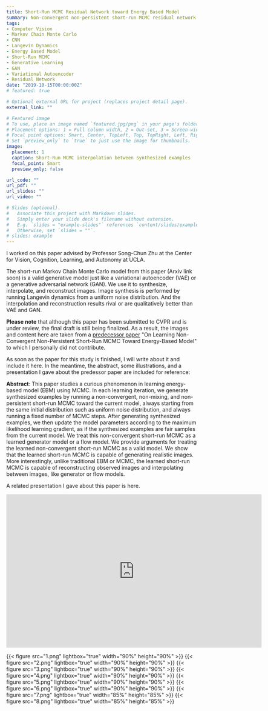 ```yaml
---
title: Short-Run MCMC Residual Network toward Energy Based Model
summary: Non-convergent non-persistent short-run MCMC residual network beats VAE and GAN for image synthesis, interpolation, and reconstruction
tags:
- Computer Vision
- Markov Chain Monte Carlo
- CNN
- Langevin Dynamics
- Energy Based Model
- Short-Run MCMC
- Generative Learning
- GAN
- Variational Autoencoder
- Residual Network
date: "2019-10-15T00:00:00Z"
# featured: true

# Optional external URL for project (replaces project detail page).
external_link: ""

# Featured image
# To use, place an image named `featured.jpg/png` in your page's folder.
# Placement options: 1 = Full column width, 2 = Out-set, 3 = Screen-width
# Focal point options: Smart, Center, TopLeft, Top, TopRight, Left, Right, BottomLeft, Bottom, BottomRight
# Set `preview_only` to `true` to just use the image for thumbnails.
image:
  placement: 1
  caption: Short-Run MCMC interpolation between synthesized examples
  focal_point: Smart
  preview_only: false

url_code: ""
url_pdf: ""
url_slides: ""
url_video: ""

# Slides (optional).
#   Associate this project with Markdown slides.
#   Simply enter your slide deck's filename without extension.
#   E.g. `slides = "example-slides"` references `content/slides/example-slides.md`.
#   Otherwise, set `slides = ""`.
# slides: example
---
```

I worked on this paper advised by Professor Song-Chun Zhu at the Center for Vision, Cognition, Learning, and Autonomy at UCLA.

The short-run Markov Chain Monte Carlo model from this paper (Arxiv link soon) is a valid generative model just like
a variational autoencoder (VAE) or a generative adversarial network (GAN). We use it to synthesize, interpolate, and reconstruct
images. Image synthesis is performed by running Langevin dynamics from a uniform noise distribution. And the interpolation
and reconstruction results rival or are qualitatively better than VAE and GAN.

**Please note** that although this paper has been submitted to CVPR and is under review, the final draft is still being finalized. As a result, the images and content here are taken from a [predecessor paper](https://www.arxiv.org/abs/1904.09770) "On Learning Non-Convergent Non-Persistent Short-Run MCMC Toward Energy-Based Model" to which I personally did not contribute.

As soon as the paper for this study is finished, I will write about it and include it here. In the meantime, the abstract, some illustrations, and a presentation I gave about the predessor paper are included for reference:

**Abstract**: This paper studies a curious phenomenon in learning energy-based model (EBM)
using MCMC. In each learning iteration, we generate synthesized examples by
running a non-convergent, non-mixing, and non-persistent short-run MCMC toward
the current model, always starting from the same initial distribution such as uniform
noise distribution, and always running a fixed number of MCMC steps. After
generating synthesized examples, we then update the model parameters according
to the maximum likelihood learning gradient, as if the synthesized examples are fair
samples from the current model. We treat this non-convergent short-run MCMC
as a learned generator model or a flow model. We provide arguments for treating
the learned non-convergent short-run MCMC as a valid model. We show that
the learned short-run MCMC is capable of generating realistic images. More
interestingly, unlike traditional EBM or MCMC, the learned short-run MCMC is
capable of reconstructing observed images and interpolating between images,
like generator or flow models.

A related presentation I gave about this paper is here.

<iframe src="https://docs.google.com/presentation/d/e/2PACX-1vTwqWIG_fIb6ZLkgt-gvPCFICmBBC5C4qUC9qRLHeVKR9qdaye4w-sbobeTfbQFK6r2Vrdg5m9W2-q8/embed?start=true&loop=false&delayms=5000" frameborder="0" width="675" height="405" allowfullscreen="true" mozallowfullscreen="true" webkitallowfullscreen="true"></iframe>

{{< figure src="1.png" lightbox="true" width="90%" height="90%" >}}
{{< figure src="2.png" lightbox="true" width="90%" height="90%" >}}
{{< figure src="3.png" lightbox="true" width="90%" height="90%" >}}
{{< figure src="4.png" lightbox="true" width="90%" height="90%" >}}
{{< figure src="5.png" lightbox="true" width="90%" height="90%" >}}
{{< figure src="6.png" lightbox="true" width="90%" height="90%" >}}
{{< figure src="7.png" lightbox="true" width="85%" height="85%" >}}
{{< figure src="8.png" lightbox="true" width="85%" height="85%" >}}
